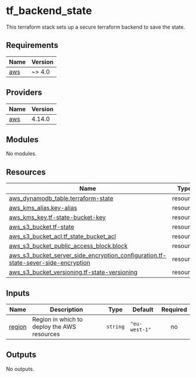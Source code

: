 # tf_backend_state

This terraform stack sets up a secure terraform backend to save the state.

## Requirements

| Name | Version |
|------|---------|
| <a name="requirement_aws"></a> [aws](#requirement\_aws) | ~> 4.0 |

## Providers

| Name | Version |
|------|---------|
| <a name="provider_aws"></a> [aws](#provider\_aws) | 4.14.0 |

## Modules

No modules.

## Resources

| Name | Type |
|------|------|
| [aws_dynamodb_table.terraform-state](https://registry.terraform.io/providers/hashicorp/aws/latest/docs/resources/dynamodb_table) | resource |
| [aws_kms_alias.key-alias](https://registry.terraform.io/providers/hashicorp/aws/latest/docs/resources/kms_alias) | resource |
| [aws_kms_key.tf-state-bucket-key](https://registry.terraform.io/providers/hashicorp/aws/latest/docs/resources/kms_key) | resource |
| [aws_s3_bucket.tf-state](https://registry.terraform.io/providers/hashicorp/aws/latest/docs/resources/s3_bucket) | resource |
| [aws_s3_bucket_acl.tf_state_bucket_acl](https://registry.terraform.io/providers/hashicorp/aws/latest/docs/resources/s3_bucket_acl) | resource |
| [aws_s3_bucket_public_access_block.block](https://registry.terraform.io/providers/hashicorp/aws/latest/docs/resources/s3_bucket_public_access_block) | resource |
| [aws_s3_bucket_server_side_encryption_configuration.tf-state-sever-side-encryption](https://registry.terraform.io/providers/hashicorp/aws/latest/docs/resources/s3_bucket_server_side_encryption_configuration) | resource |
| [aws_s3_bucket_versioning.tf-state-versioning](https://registry.terraform.io/providers/hashicorp/aws/latest/docs/resources/s3_bucket_versioning) | resource |

## Inputs

| Name | Description | Type | Default | Required |
|------|-------------|------|---------|:--------:|
| <a name="input_region"></a> [region](#input\_region) | Region in which to deploy the AWS resources | `string` | `"eu-west-1"` | no |

## Outputs

No outputs.
